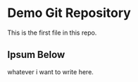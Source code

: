 # Demo Git Repository

This is the first file in this repo.

## Ipsum Below

whatever i want to write here.